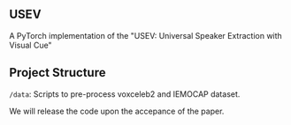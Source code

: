 ## USEV

A PyTorch implementation of the "USEV: Universal Speaker Extraction with Visual Cue"

## Project Structure

`/data`: Scripts to pre-process voxceleb2 and IEMOCAP dataset.

We will release the code upon the accepance of the paper.
